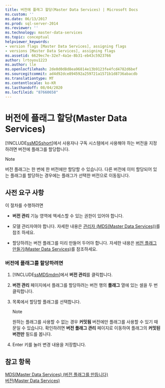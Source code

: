 ```yaml
---
title: 버전에 플래그 할당(Master Data Services) | Microsoft Docs
ms.custom: ''
ms.date: 06/13/2017
ms.prod: sql-server-2014
ms.reviewer: ''
ms.technology: master-data-services
ms.topic: conceptual
helpviewer_keywords:
- version flags [Master Data Services], assigning flags
- versions [Master Data Services], assigning flags
ms.assetid: 6629ec7e-32e7-4a1e-8b31-eb43c5923766
author: lrtoyou1223
ms.author: lle
ms.openlocfilehash: 2de0d0d8d8ea96814e13b9123fe4fcd4782d6bef
ms.sourcegitcommit: ad4d92dce894592a259721a1571b1d8736abacdb
ms.translationtype: MT
ms.contentlocale: ko-KR
ms.lasthandoff: 08/04/2020
ms.locfileid: "87660658"
---
```

# <a name="assign-a-flag-to-a-version-master-data-services"></a>버전에 플래그 할당(Master Data Services)
  [!INCLUDE[ssMDSshort](../includes/ssmdsshort-md.md)]에서 사용자나 구독 시스템에서 사용해야 하는 버전을 지정하려면 버전에 플래그를 할당합니다.  
  
> [!NOTE]  
>  버전 플래그는 한 번에 한 버전에만 할당할 수 있습니다. 다른 버전에 이미 할당되어 있는 플래그를 할당하는 경우에는 플래그가 선택한 버전으로 이동됩니다.  
  
## <a name="prerequisites"></a>사전 요구 사항  
 이 절차를 수행하려면  
  
-   **버전 관리** 기능 영역에 액세스할 수 있는 권한이 있어야 합니다.  
  
-   모델 관리자여야 합니다. 자세한 내용은 [관리자 &#40;MDS(Master Data Services)&#41;](administrators-master-data-services.md)를 참조 하세요.  
  
-   할당하려는 버전 플래그를 미리 만들어 두어야 합니다. 자세한 내용은 [버전 플래그 만들기&#40;Master Data Services&#41;](../../2014/master-data-services/create-a-version-flag-master-data-services.md)를 참조하세요.  
  
### <a name="to-assign-a-flag-to-a-version"></a>버전에 플래그를 할당하려면  
  
1.  [!INCLUDE[ssMDSmdm](../includes/ssmdsmdm-md.md)]에서 **버전 관리**를 클릭합니다.  
  
2.  **버전 관리** 페이지에서 플래그를 할당하려는 버전 행의 **플래그** 열에 있는 셀을 두 번 클릭합니다.  
  
3.  목록에서 할당할 플래그를 선택합니다.  
  
    > [!NOTE]  
    >  원하는 플래그를 사용할 수 없는 경우 **커밋됨** 버전에만 플래그를 사용할 수 있기 때문일 수 있습니다. 확인하려면 **버전 플래그 관리** 페이지로 이동하여 플래그의 **커밋된 버전만** 필드를 봅니다.  
  
4.  Enter 키를 눌러 변경 내용을 저장합니다.  
  
## <a name="see-also"></a>참고 항목  
 [MDS(Master Data Services) &#40;버전 플래그를 만듭니다&#41;](../../2014/master-data-services/create-a-version-flag-master-data-services.md)   
 [버전&#40;Master Data Services&#41;](../../2014/master-data-services/versions-master-data-services.md)  
  
  
